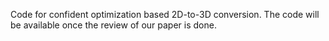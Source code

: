 Code for confident optimization based 2D-to-3D conversion.
The code will be available once the review of our paper is done. 
